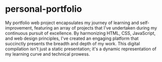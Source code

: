 # personal-portfolio
My portfolio web project encapsulates my journey of learning and self-improvement, featuring an array of projects that I've undertaken during my continuous pursuit of excellence. By harmonizing HTML, CSS, JavaScript, and web design principles, I've created an engaging platform that succinctly presents the breadth and depth of my work. This digital compilation isn't just a static presentation; it's a dynamic representation of my learning curve and technical prowess.
